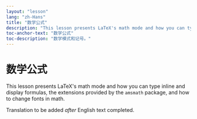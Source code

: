 ```yaml
---
layout: "lesson"
lang: "zh-Hans"
title: "数学公式"
description: "This lesson presents LaTeX's math mode and how you can type inline and display formulas, the extensions provided by the amsmath package, and how to change fonts in math."
toc-anchor-text: "数学公式"
toc-description: "数学模式和记号。"
---
```


# 数学公式

<span
  class="summary">This lesson presents LaTeX's math mode and how you can type inline and display formulas, the extensions provided by the `amsmath` package, and how to change fonts in math.</span>

Translation to be added _after_ English text completed.
